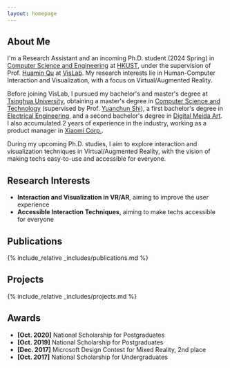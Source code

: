 ```yaml
---
layout: homepage
---
```


## About Me
I'm a Research Assistant and an incoming Ph.D. student (2024 Spring) in <a href="https://cse.hkust.edu.hk/" target="_blank">Computer Science and Engineering</a> at <a href="https://hkust.edu.hk/" target="_blank">HKUST</a>, under the supervision of Prof. <a href="http://www.huamin.org/" target="_blank">Huamin Qu</a> at <a href="http://vis.cse.ust.hk/" target="_blank">VisLab</a>. My research interests lie in Human-Computer Interaction and Visualization, with a focus on Virtual/Augmented Reality.

Before joining VisLab, I pursued my bachelor's and master's degree at <a href="https://www.tsinghua.edu.cn/en/" target = "_blank">Tsinghua University</a>, obtaining a master's degree in <a href="https://www.cs.tsinghua.edu.cn/csen/" target="_blank">Computer Science and Technology</a> (supervised by Prof. <a href= "https://pi.cs.tsinghua.edu.cn" target = "_blank">Yuanchun Shi</a>), a first bachelor's degree in <a href="https://www.eea.tsinghua.edu.cn/en/" target="_blank">Electrical Engineering</a>, and a second bachelor's degree in <a href="https://www.enad.tsinghua.edu.cn/" target="_blank">Digital Meida Art</a>. I also accumulated 2 years of experience in the industry, working as a product manager in <a href="https://www.mi.com/global/about/" target="_blank">Xiaomi Corp.</a>.

During my upcoming Ph.D. studies, I aim to explore interaction and visualization techniques in Virtual/Augmented Reality, with the vision of making techs easy-to-use and accessible for everyone.

## Research Interests
- **Interaction and Visualization in VR/AR**, aiming to improve the user experience
- **Accessible Interaction Techniques**, aiming to make techs accessible for everyone

## Publications
{% include_relative _includes/publications.md %}

## Projects
{% include_relative _includes/projects.md %}

<!-- ## Working Experience
During 2021-2023, I worked as a product manager in <a href="https://www.mi.com/global/about/" target="_blank">Xiaomi Corp.</a> for two years.

with the aim of applying my mixed skills to creating influential products for social good.
During my  in Xiaomi, I focused on designing Smart Home Automation products that enable users to unlock the full potential of their smart home. It's fulfilling that our products transform the life of 8 million daily active users worldwide. -->

## Awards
- **[Oct. 2020]** National Scholarship for Postgraduates
- **[Oct. 2019]** National Scholarship for Postgraduates
- **[Dec. 2017]** Microsoft Design Contest for Mixed Reality, 2nd place
- **[Oct. 2017]** National Scholarship for Undergraduates